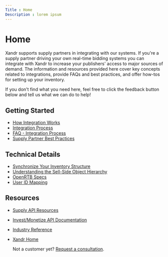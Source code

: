 ```yaml
---
Title : Home
Description : lorem ipsum
---
```



# Home



Xandr supports supply partners in integrating
with our systems. If you're a supply partner driving your own real-time
bidding systems you can integrate with Xandr to
increase your publishers' access to major sources of demand. The
information and resources provided here cover key concepts related to
integrations, provide FAQs and best practices, and offer how-tos for
setting up your inventory. 

If you don't find what you need here, feel free to click the feedback
button below and tell us what we can do to help!



## Getting Started



- <a
  href="https://docs.xandr.com/bundle/supply-partners/page/how-integration-works.html"
  class="xref" target="_blank">How Integration Works</a>
- <a
  href="https://docs.xandr.com/bundle/supply-partners/page/integration-process.html"
  class="xref" target="_blank">Integration Process</a>
- <a
  href="https://docs.xandr.com/bundle/supply-partners/page/faq---integration-process.html"
  class="xref" target="_blank">FAQ - Integration Process</a>
- <a
  href="https://docs.xandr.com/bundle/supply-partners/page/best-practices.html"
  class="xref" target="_blank">Supply Partner Best Practices</a>



## Technical Details

- <a
  href="https://docs.xandr.com/bundle/supply-partners/page/synchronize-your-inventory-structure.html"
  class="xref" target="_blank">Synchronize Your Inventory Structure</a>
- <a
  href="https://docs.xandr.com/bundle/supply-partners/page/understanding-the-sell-side-object-hierarchy.html"
  class="xref" target="_blank">Understanding the Sell-Side Object
  Hierarchy</a>
- <a
  href="https://docs.xandr.com/bundle/supply-partners/page/openrtb-specs.html"
  class="xref" target="_blank">OpenRTB Specs</a>
- <a
  href="https://docs.xandr.com/bundle/supply-partners/page/user-id-mapping.html"
  class="xref" target="_blank">User ID Mapping</a>





## Resources

- <a
  href="https://docs.xandr.com/bundle/supply-partners/page/api-documentation.html"
  class="xref" target="_blank">Supply API Resources</a>

- <a href="https://docs.xandr.com/bundle/xandr-api/page/welcome.html"
  class="xref" target="_blank">Invest/Monetize API Documentation</a>

- <a
  href="https://docs.xandr.com/bundle/industry-reference/page/welcome.html"
  class="xref" target="_blank">Industry Reference</a>

- <a href="https://www.xandr.com/" class="xref" target="_blank"><span
  class="ph">Xandr Home</a> 

  Not a customer yet?
  <a href="https://www.xandr.com/contact-us/" class="xref"
  target="_blank">Request a consultation</a>.







